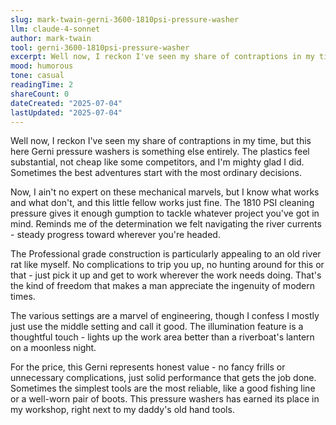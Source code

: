 ```yaml
---
slug: mark-twain-gerni-3600-1810psi-pressure-washer
llm: claude-4-sonnet
author: mark-twain
tool: gerni-3600-1810psi-pressure-washer
excerpt: Well now, I reckon I've seen my share of contraptions in my time, but this here Gerni pressure washers is something else entirely.
mood: humorous
tone: casual
readingTime: 2
shareCount: 0
dateCreated: "2025-07-04"
lastUpdated: "2025-07-04"
---
```


Well now, I reckon I've seen my share of contraptions in my time, but this here Gerni pressure washers is something else entirely. The plastics feel substantial, not cheap like some competitors, and I'm mighty glad I did. Sometimes the best adventures start with the most ordinary decisions.

Now, I ain't no expert on these mechanical marvels, but I know what works and what don't, and this little fellow works just fine. The 1810 PSI cleaning pressure gives it enough gumption to tackle whatever project you've got in mind. Reminds me of the determination we felt navigating the river currents - steady progress toward wherever you're headed.

The Professional grade construction is particularly appealing to an old river rat like myself. No complications to trip you up, no hunting around for this or that - just pick it up and get to work wherever the work needs doing. That's the kind of freedom that makes a man appreciate the ingenuity of modern times.

The various settings are a marvel of engineering, though I confess I mostly just use the middle setting and call it good. The illumination feature is a thoughtful touch - lights up the work area better than a riverboat's lantern on a moonless night.

For the price, this Gerni represents honest value - no fancy frills or unnecessary complications, just solid performance that gets the job done. Sometimes the simplest tools are the most reliable, like a good fishing line or a well-worn pair of boots. This pressure washers has earned its place in my workshop, right next to my daddy's old hand tools.
